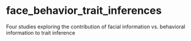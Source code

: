 # face_behavior_trait_inferences
Four studies exploring the contribution of facial information vs. behavioral information to trait inference
